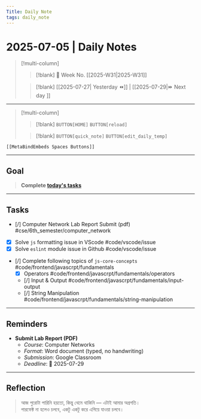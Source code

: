```yaml
---
Title: Daily Note
tags: daily_note
---
```


# 2025-07-05 | Daily Notes

> [!multi-column]
> 
>> [!blank]
>> 📅 Week No. [[2025-W31|2025-W31]]
>
>> [!blank]
>> [[2025-07-27| Yesterday ⏪]] |  [[2025-07-29|⏩ Next day ]]

---

> [!multi-column]
>
>> [!blank]
>> `BUTTON[HOME]` 
>> `BUTTON[reload]`
>
>> [!blank]
>> `BUTTON[quick_note]` 
>> `BUTTON[edit_daily_temp]` 
 
 ```meta-bind-embed
 [[MetaBindEmbeds Spaces Buttons]]
 ```
 
---

## Goal

> **Complete [today's tasks](#Tasks)**

---

## Tasks

   - [/] Computer Network Lab Report Submit (pdf) #cse/6th_semester/computer_network 
   - [x] Solve `js` formatting issue in VScode #code/vscode/issue
   - [x] Solve `eslint` module issue in Github #code/vscode/issue 
   - [/] Complete following topics of `js-core-concepts` #code/frontend/javascrpt/fundamentals
	   - [x] Operators #code/frontend/javascrpt/fundamentals/operators
	   - [/] Input & Output #code/frontend/javascrpt/fundamentals/input-output
	   - [/] String Manipulation #code/frontend/javascrpt/fundamentals/string-manipulation

---

## Reminders

-  **Submit Lab Report (PDF)**
   - _Course_: Computer Networks  
   - _Format_: Word document (typed, no handwriting)  
   - _Submission_: Google Classroom  
   - _Deadline_: 📅 2025-07-29

---

## Reflection

> আজ পুরোটা পারিনি হয়তো, কিন্তু থেমে থাকিনি — এটাই আমার অগ্রগতি।  
> পারফেক্ট না হলেও চলবে, একটু একটু করে এগিয়ে যাওয়া চলবে।